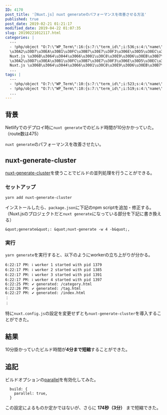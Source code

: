 ```yaml
---
ID: 4170
post_title: '[Nuxt.js] nuxt generateのパフォーマンスを改善させる方法'
published: true
post_date: 2019-02-21 01:21:17
modified_date: 2019-04-22 01:07:35
slug: 20190221012117.html
categories: |
  ---
  - !php/object "O:7:\"WP_Term\":16:{s:7:\"term_id\";i:536;s:4:\"name\";s:7:\"Nuxt.js\";s:4:\"slug\";s:7:\"nuxt.js\";s:10:\"term_group\";i:0;s:16:\"term_taxonomy_id\";i:544;s:8:\"taxonomy\";s:8:\"category\";s:11:\"description\";s:151:\"Vue.js
  \u30A2\u30D7\u30EA\u30B1\u30FC\u30B7\u30E7\u30F3\u306E\u30D5\u30EC\u30FC\u30E0\u30EF\u30FC\u30AF\u3067\u3042\u308B
  Nuxt.js \u306B\u3064\u3044\u3066\u3001\u30C8\u30E9\u30D6\u30EB\u30B7\u30E5\u30FC\u30C6\u30A3\u30F3\u30B0\u306A\u3069\u3092\u8A18\u8F09\u3057\u3066\u3044\u307E\u3059\";s:6:\"parent\";i:0;s:5:\"count\";i:5;s:6:\"filter\";s:3:\"raw\";s:6:\"cat_ID\";i:536;s:14:\"category_count\";i:5;s:20:\"category_description\";s:151:\"Vue.js
  \u30A2\u30D7\u30EA\u30B1\u30FC\u30B7\u30E7\u30F3\u306E\u30D5\u30EC\u30FC\u30E0\u30EF\u30FC\u30AF\u3067\u3042\u308B
  Nuxt.js \u306B\u3064\u3044\u3066\u3001\u30C8\u30E9\u30D6\u30EB\u30B7\u30E5\u30FC\u30C6\u30A3\u30F3\u30B0\u306A\u3069\u3092\u8A18\u8F09\u3057\u3066\u3044\u307E\u3059\";s:8:\"cat_name\";s:7:\"Nuxt.js\";s:17:\"category_nicename\";s:7:\"nuxt.js\";s:15:\"category_parent\";i:0;}"
  ...
tags: |
  ---
  - !php/object "O:7:\"WP_Term\":10:{s:7:\"term_id\";i:523;s:4:\"name\";s:7:\"Nuxt.js\";s:4:\"slug\";s:7:\"nuxt-js\";s:10:\"term_group\";i:0;s:16:\"term_taxonomy_id\";i:531;s:8:\"taxonomy\";s:8:\"post_tag\";s:11:\"description\";s:0:\"\";s:6:\"parent\";i:0;s:5:\"count\";i:4;s:6:\"filter\";s:3:\"raw\";}"
  - !php/object "O:7:\"WP_Term\":10:{s:7:\"term_id\";i:519;s:4:\"name\";s:6:\"Vue.js\";s:4:\"slug\";s:6:\"vue-js\";s:10:\"term_group\";i:0;s:16:\"term_taxonomy_id\";i:527;s:8:\"taxonomy\";s:8:\"post_tag\";s:11:\"description\";s:0:\"\";s:6:\"parent\";i:0;s:5:\"count\";i:9;s:6:\"filter\";s:3:\"raw\";}"
  ...
---
```

## 背景

Netlifyでのデプロイ時に`nuxt generate`でのビルド時間が10分かかっていた。（route数は475）

`nuxt generate`のパフォーマンスを改善させたい。


## nuxt-generate-cluster

[nuxt-generate-cluster](https://github.com/nuxt-community/nuxt-generate-cluster)を使うことでビルドの並列処理を行うことができる。


### セットアップ

```
yarn add nuxt-generate-cluster
```

インストールしたら、`package.json`に下記のnpm scriptを追加・修正する。（Nuxt.jsのプロジェクトだと`nuxt generate`になっている部分を下記に書き換える）

```
&quot;generate&quot;: &quot;nuxt-generate -w 4 -b&quot;,
```

### 実行

`yarn generate`を実行すると、以下のようにworkerの立ち上がりが分かる。

```
6:22:17 PM: ℹ worker 1 started with pid 1379 
6:22:17 PM: ℹ worker 2 started with pid 1385 
6:22:17 PM: ℹ worker 3 started with pid 1391 
6:22:17 PM: ℹ worker 4 started with pid 1397 
6:22:25 PM: ✔ generated: /category.html      
6:22:26 PM: ✔ generated: /tag.html           
6:22:27 PM: ✔ generated: /index.html         
︙
︙
```

特に`nuxt.config.js`の設定を変更せずとも`nuxt-generate-cluster`を導入することができた。


## 結果

10分掛かっていたビルド時間が**4分まで短縮**することができた。

## 追記

ビルドオプションの[parallel](https://ja.nuxtjs.org/api/configuration-build/#parallel)を有効化してみた。

```
  build: {
    parallel: true,
  }
```

この設定によるものか定かではないが、さらに **174秒（3分）** まで短縮できた。